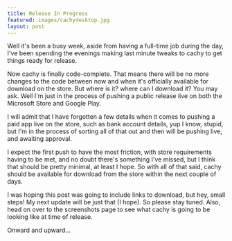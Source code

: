 ```yaml
---
title: Release In Progress
featured: images/cachydesktop.jpg
layout: post
---
```


Well it's been a busy week, aside from having a full-time job during the day, I've been spending the evenings making last minute tweaks to cachy to get things ready for release.

Now cachy is finally code-complete.  That means there will be no more changes to the code between now and when it's officially available for download on the store.  But where is it? where can I download it? You may ask.  Well I'm just in the process of pushing a public release live on both the Microsoft Store and Google Play.

I will admit that I have forgotten a few details when it comes to pushing a paid app live on the store, such as bank account details, yup I know, stupid, but I'm in the process of sorting all of that out and then will be pushing live, and awaiting approval.

I expect the first push to have the most friction, with store requirements having to be met, and no doubt there's something I've missed, but I think that should be pretty minimal, at least I hope.  So with all of that said, cachy should be available for download from the store within the next couple of days.

I was hoping this post was going to include links to download, but hey, small steps!  My next update will be just that (I hope).  So please stay tuned.  Also, head on over to the screenshots page to see what cachy is going to be looking like at time of release.

Onward and upward...